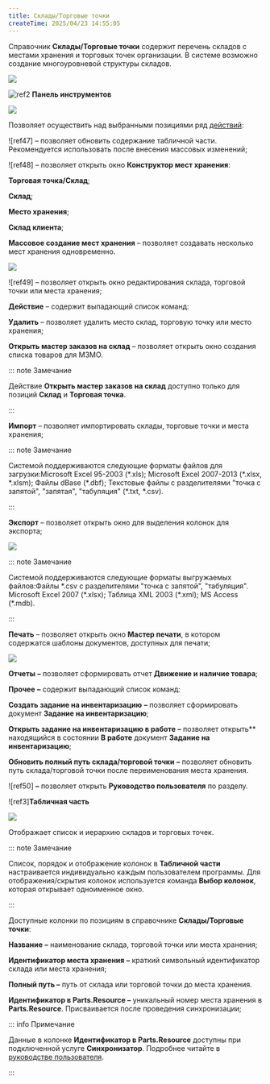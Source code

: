 ```yaml
---
title: Склады/Торговые точки
createTime: 2025/04/23 14:55:05
---
```

Справочник **Склады/Торговые точки** содержит перечень складов с местами хранения и торговых точек организации. В системе возможно создание многоуровневой структуры складов.

![](Aspose.Words.83ab1c44-6b28-430a-a5f2-4d9e6ba1abd4.613.png)

![ref2](Aspose.Words.83ab1c44-6b28-430a-a5f2-4d9e6ba1abd4.004.png) **Панель инструментов**

![](Aspose.Words.83ab1c44-6b28-430a-a5f2-4d9e6ba1abd4.614.png)

Позволяет осуществить над выбранными позициями ряд [действий](#370df7fa-a8cb-49ea-a363-e5760b2f112f):

![ref47] – позволяет обновить содержание табличной части. Рекомендуется использовать после внесения массовых изменений;

![ref48] – позволяет открыть окно **Конструктор мест хранения**:

**Торговая точка/Склад**;

**Склад**;

**Место хранения**;

**Склад клиента**;

**Массовое создание мест хранения** – позволяет создавать несколько мест хранения одновременно.

![](Aspose.Words.83ab1c44-6b28-430a-a5f2-4d9e6ba1abd4.617.png)

![ref49] – позволяет открыть окно редактирования склада, торговой точки или места хранения;

**Действие** – содержит выпадающий список команд:

**Удалить** – позволяет удалить место склад, торговую точку или место хранения;

**Открыть мастер заказов на склад** – позволяет открыть окно создания списка товаров для МЗМО.

::: note Замечание

Действие **Открыть мастер заказов на склад** доступно только для позиций **Склад** и **Торговая точка**.

:::

**Импорт** – позволяет импортировать склады, торговые точки и места хранения;

::: note Замечание

Системой поддерживаются следующие форматы файлов для загрузки:Microsoft Excel 95-2003 (\*.xls);
Microsoft Excel 2007-2013 (\*.xlsx, \*.xlsm);
Файлы dBase (\*.dbf);
Текстовые файлы с разделителями "точка с запятой", "запятая", "табуляция" (\*.txt, \*.csv).

:::

**Экспорт** – позволяет открыть окно для выделения колонок для экспорта;

![](Aspose.Words.83ab1c44-6b28-430a-a5f2-4d9e6ba1abd4.619.png)

::: note Замечание

Системой поддерживаются следующие форматы выгружаемых файлов:Файлы \*.csv с разделителями "точка с запятой", "табуляция".
Microsoft Excel 2007 (\*.xlsx);
Таблица XML 2003 (\*.xml);
MS Access (\*.mdb).

:::

**Печать** – позволяет открыть окно **Мастер печати**, в котором содержатся шаблоны документов, доступных для печати;

![](Aspose.Words.83ab1c44-6b28-430a-a5f2-4d9e6ba1abd4.620.png)

**Отчеты** **–** позволяет сформировать отчет **Движение и наличие товара**;

**Прочее** **–** содержит выпадающий список команд:

**Создать задание на инвентаризацию** **–** позволяет сформировать документ **Задание на инвентаризацию**;

**Открыть задание на инвентаризацию в работе** **–** позволяет открыть** находящийся в состоянии **В работе** документ **Задание на инвентаризацию**;

**Обновить полный путь склада/торговой точки** **–** позволяет обновить путь склада/торговой точки после переименования места хранения.

![ref50] **–** позволяет открыть **Руководство пользователя** по разделу.

![ref3]**Табличная часть**

![](Aspose.Words.83ab1c44-6b28-430a-a5f2-4d9e6ba1abd4.622.png)

Отображает список и иерархию складов и торговых точек. 

::: note Замечание

Список, порядок и отображение колонок в **Табличной части** настраивается индивидуально каждым пользователем программы. Для отображения/скрытия колонок используется команда **Выбор колонок**, которая открывает одноименное окно.

:::

Доступные колонки по позициям в справочнике **Склады/Торговые точки**:

**Название** **–** наименование склада, торговой точки или места хранения;

**Идентификатор места хранения** **–** краткий символьный идентификатор склада или места хранения;

**Полный путь –** путь от склада или торговой точки до места хранения.

**Идентификатор в Parts.Resource –** уникальный номер места хранения в **Parts.Resource**. Присваивается после проведения синхронизации;

::: info Примечание

Данные в колонке **Идентификатор в Parts.Resource** доступны при подключенной услуге **Синхронизатор**. Подробнее читайте в [руководстве пользователя](https://product-doc.tradesoft.ru/ai_ar/index.htm).

:::